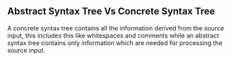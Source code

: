 ## Abstract Syntax Tree Vs Concrete Syntax Tree

A concrete syntax tree contains all the information derived from the source input, this includes this like whitespaces and comments while an abstract syntax tree contains only information which are needed for processing the source input.

